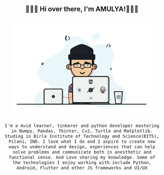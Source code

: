 <h2 align='center'> 🙋🏻‍♂️ Hi over there, I'm AMULYA!🧑🏻‍💻</h2>
<p align="center">
<br><img src="https://github.com/amulyagupta1278/amulyagupta1278/blob/main/Developer.gif" width="450px"><br><br>
  <br>
  <samp> I'm a Avid learner, tinkerer and python developer mastering in Numpy, Pandas, Tkinter, Cv2, Turtle and Matplotlib. Studing in Birla Institute of Technology and Science(BITS), Pilani, IND. I love what I do and I aspire to create new ways to understand and design, experiences that can help solve problems and communicate both in anesthetic and functional sense. And Love sharing my knowledge. Some of the technologies I enjoy working with include Python, Android, Flutter and other JS frameworks and UI/UX </samp>


<!--
**amulyagupta1278/amulyagupta1278** is a ✨ _special_ ✨ repository because its `README.md` (this file) appears on your GitHub profile.

Here are some ideas to get you started:

- 🔭 I’m currently working on ...
- 🌱 I’m currently learning ...
- 👯 I’m looking to collaborate on ...
- 🤔 I’m looking for help with ...
- 💬 Ask me about ...
- 📫 How to reach me: ...
- 😄 Pronouns: ...
- ⚡ Fun fact: ...
-->
